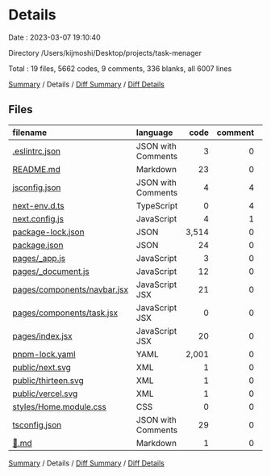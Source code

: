 # Details

Date : 2023-03-07 19:10:40

Directory /Users/kijmoshi/Desktop/projects/task-menager

Total : 19 files,  5662 codes, 9 comments, 336 blanks, all 6007 lines

[Summary](results.md) / Details / [Diff Summary](diff.md) / [Diff Details](diff-details.md)

## Files
| filename | language | code | comment | blank | total |
| :--- | :--- | ---: | ---: | ---: | ---: |
| [.eslintrc.json](/.eslintrc.json) | JSON with Comments | 3 | 0 | 1 | 4 |
| [README.md](/README.md) | Markdown | 23 | 0 | 16 | 39 |
| [jsconfig.json](/jsconfig.json) | JSON with Comments | 4 | 4 | 0 | 8 |
| [next-env.d.ts](/next-env.d.ts) | TypeScript | 0 | 4 | 2 | 6 |
| [next.config.js](/next.config.js) | JavaScript | 4 | 1 | 2 | 7 |
| [package-lock.json](/package-lock.json) | JSON | 3,514 | 0 | 1 | 3,515 |
| [package.json](/package.json) | JSON | 24 | 0 | 1 | 25 |
| [pages/_app.js](/pages/_app.js) | JavaScript | 3 | 0 | 2 | 5 |
| [pages/_document.js](/pages/_document.js) | JavaScript | 12 | 0 | 2 | 14 |
| [pages/components/navbar.jsx](/pages/components/navbar.jsx) | JavaScript JSX | 21 | 0 | 2 | 23 |
| [pages/components/task.jsx](/pages/components/task.jsx) | JavaScript JSX | 0 | 0 | 1 | 1 |
| [pages/index.jsx](/pages/index.jsx) | JavaScript JSX | 20 | 0 | 5 | 25 |
| [pnpm-lock.yaml](/pnpm-lock.yaml) | YAML | 2,001 | 0 | 299 | 2,300 |
| [public/next.svg](/public/next.svg) | XML | 1 | 0 | 0 | 1 |
| [public/thirteen.svg](/public/thirteen.svg) | XML | 1 | 0 | 0 | 1 |
| [public/vercel.svg](/public/vercel.svg) | XML | 1 | 0 | 0 | 1 |
| [styles/Home.module.css](/styles/Home.module.css) | CSS | 0 | 0 | 1 | 1 |
| [tsconfig.json](/tsconfig.json) | JSON with Comments | 29 | 0 | 1 | 30 |
| [🦀.md](/%F0%9F%A6%80.md) | Markdown | 1 | 0 | 0 | 1 |

[Summary](results.md) / Details / [Diff Summary](diff.md) / [Diff Details](diff-details.md)